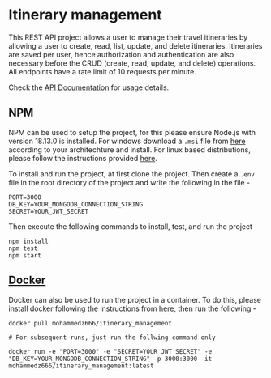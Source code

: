 # Itinerary management

This REST API project allows a user to manage their travel itineraries by allowing a user to create, read, list, update, and delete itineraries. Itineraries are saved per user, hence authorization and authentication are also necessary before the CRUD (create, read, update, and delete) operations. All endpoints have a rate limit of 10 requests per minute.  

Check the [API Documentation](https://documenter.getpostman.com/view/15336332/2s9YXk31Cv) for usage details.

## NPM
NPM can be used to setup the project, for this please ensure Node.js with version 18.13.0 is installed. For windows download a `.msi` file from [here](https://nodejs.org/dist/v18.13.0/) according to your architechture and install. For linux based distributions, please follow the instructions provided [here](https://github.com/nodesource/distributions#installation-instructions).


To install and run the project, at first clone the project. Then create a `.env` file in the root directory of the project and write the following in the file - 

```
PORT=3000
DB_KEY=YOUR_MONGODB_CONNECTION_STRING
SECRET=YOUR_JWT_SECRET
```
Then execute the following commands to install, test, and run the project

```
npm install
npm test
npm start
```

## [Docker](https://hub.docker.com/r/mohammedz666/itinerary_management) 
Docker can also be used to run the project in a container. To do this, please install docker following the instructions from [here](https://docs.docker.com/desktop/), then run the following -

```
docker pull mohammedz666/itinerary_management

# For subsequent runs, just run the follwing command only

docker run -e "PORT=3000" -e "SECRET=YOUR_JWT_SECRET" -e "DB_KEY=YOUR_MONGODB_CONNECTION_STRING" -p 3000:3000 -it mohammedz666/itinerary_management:latest
```
